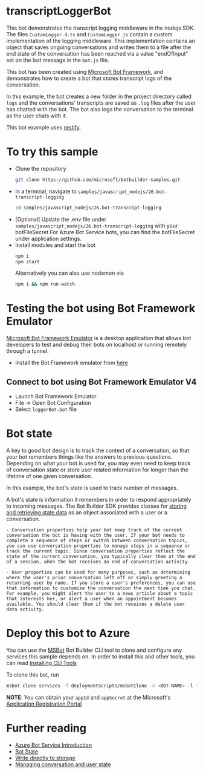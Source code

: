 # transcriptLoggerBot
This bot demonstrates the transcript logging middleware in the nodejs SDK. The files `CustomLogger.d.ts` and `CustomLogger.js` contain a custom implementation of the logging middleware.
This implementation contains an object that saves ongoing conversations and writes them to a file after the end state of the conversation has been reached via a value "endOfInput" set on the last message in the `bot.js` file.

 This bot has been created using [Microsoft Bot Framework][10], and demonstrates how to create a bot that stores transcript logs of the conversation. 
 
In this example, the bot creates a new folder in the project directory called `logs` and the conversations' transcripts are saved as `.log` files after the user has chatted with the bot. The bot also logs the conversation to the terminal as the user chats with it.

 This bot example uses [restify](https://www.npmjs.com/package/restify).

# To try this sample
- Clone the repository
    ```bash
    git clone https://github.com/microsoft/botbuilder-samples.git
    ```
- In a terminal, navigate to `samples/javascript_nodejs/26.bot-transcript-logging`
    ```bash
    cd samples/javascript_nodejs/26.bot-transcript-logging
    ```
- [Optional] Update the .env file under `samples/javascript_nodejs/26.bot-transcript-logging` with your botFileSecret For Azure Bot Service bots, you can find the botFileSecret under application settings.
- Install modules and start the bot
    ```bash
    npm i
    npm start
    ```
    Alternatively you can also use nodemon via
    ```bash
    npm i && npm run watch
    ```

# Testing the bot using Bot Framework Emulator
[Microsoft Bot Framework Emulator][2] is a desktop application that allows bot developers to test and debug their bots on localhost or running remotely through a tunnel.

- Install the Bot Framework emulator from [here][3]

## Connect to bot using Bot Framework Emulator **V4**
- Launch Bot Framework Emulator
- File -> Open Bot Configuration
- Select `loggerBot.bot` file

# Bot state
A key to good bot design is to track the context of a conversation, so that your bot remembers things like the answers to previous questions. Depending on what your bot is used for, you may even need to keep track of conversation state or store user related information for longer than the lifetime of one given conversation.

In this example, the bot's state is used to track number of messages.

 A bot's state is information it remembers in order to respond appropriately to incoming messages. The Bot Builder SDK provides classes for [storing and retrieving state data][4] as an object associated with a user or a conversation.

    - Conversation properties help your bot keep track of the current conversation the bot is having with the user. If your bot needs to complete a sequence of steps or switch between conversation topics, you can use conversation properties to manage steps in a sequence or track the current topic. Since conversation properties reflect the state of the current conversation, you typically clear them at the end of a session, when the bot receives an end of conversation activity.

    - User properties can be used for many purposes, such as determining where the user's prior conversation left off or simply greeting a returning user by name. If you store a user's preferences, you can use that information to customize the conversation the next time you chat. For example, you might alert the user to a news article about a topic that interests her, or alert a user when an appointment becomes available. You should clear them if the bot receives a delete user data activity.

# Deploy this bot to Azure
You can use the [MSBot][5] Bot Builder CLI tool to clone and configure any services this sample depends on. In order to install this and other tools, you can read [Installing CLI Tools][11]

To clone this bot, run
```bash
msbot clone services -f deploymentScripts/msbotClone -n <BOT-NAME> -l <Azure-location> --subscriptionId <Azure-subscription-id> --appId <App-Id> --appSecret <App-Secret>
```
**NOTE**: You can obtain your `appId` and `appSecret` at the Microsoft's [Application Registration Portal][12]

# Further reading
- [Azure Bot Service Introduction][6]
- [Bot State][7]
- [Write directly to storage][8]
- [Managing conversation and user state][9]


[1]: https://www.npmjs.com/package/restify
[2]: https://github.com/microsoft/botframework-emulator
[3]: https://aka.ms/botframework-emulator
[4]: https://docs.microsoft.com/en-us/azure/bot-service/bot-builder-howto-v4-state?view=azure-bot-service-4.0&tabs=js
[5]: https://github.com/microsoft/botbuilder-tools
[6]: https://docs.microsoft.com/en-us/azure/bot-service/bot-service-overview-introduction?view=azure-bot-service-4.0
[7]: https://docs.microsoft.com/en-us/azure/bot-service/bot-builder-storage-concept?view=azure-bot-service-4.0
[8]: https://docs.microsoft.com/en-us/azure/bot-service/bot-builder-howto-v4-storage?view=azure-bot-service-4.0&tabs=jsechoproperty%2Ccsetagoverwrite%2Ccsetag
[9]: https://docs.microsoft.com/en-us/azure/bot-service/bot-builder-howto-v4-state?view=azure-bot-service-4.0&tabs=js
[10]: https://dev.botframework.com
[11]: ../../../Installing_CLI_tools.md
[12]: https://apps.dev.microsoft.com/

